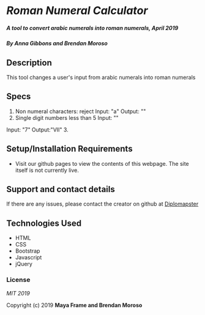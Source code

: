 # _Roman Numeral Calculator_

##### _A tool to convert arabic numerals into roman numerals, April 2019_

##### By **Anna Gibbons and Brendan Moroso**

## Description
This tool changes a user's input from arabic numerals into roman numerals

## Specs

1. Non numeral characters: reject
  Input: "a"
  Output: ""
2. Single digit numbers less than 5
  Input: ""

  Input: "7"
  Output:"VII"
3. 
  
## Setup/Installation Requirements

* Visit our github pages to view the contents of this webpage. The site itself is not currently live.

## Support and contact details

If there are any issues, please contact the creator on github at [Diplomapster](https://github.com/diplomapster)

## Technologies Used

* HTML
* CSS
* Bootstrap
* Javascript
* jQuery

### License

*MIT 2019*

Copyright (c) 2019 **Maya Frame and Brendan Moroso**